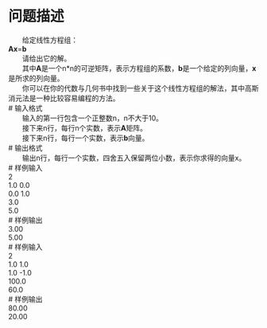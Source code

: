 <div id="pcont1" style="margin-top:20px; display:block;">

# 问题描述

<div class="pdcont">　　给定线性方程组：<br/>
<b>Ax</b>=<b>b</b><br/>
　　请给出它的解。<br/>
　　其中<b>A</b>是一个n*n的可逆矩阵，表示方程组的系数，<b>b</b>是一个给定的列向量，<b>x</b>是所求的列向量。<br/>
　　你可以在你的代数与几何书中找到一些关于这个线性方程组的解法，其中高斯消元法是一种比较容易编程的方法。</div>
# 输入格式

<div class="pdcont">　　输入的第一行包含一个正整数n，n不大于10。<br/>
　　接下来n行，每行n个实数，表示<b>A</b>矩阵。<br/>
　　接下来n行，每行一个实数，表示<b>b</b>向量。</div>
# 输出格式

<div class="pdcont">　　输出n行，每行一个实数，四舍五入保留两位小数，表示你求得的向量x。</div>
# 样例输入

<div class="pddata">2<br/>
1.0 0.0<br/>
0.0 1.0<br/>
3.0<br/>
5.0</div>
# 样例输出

<div class="pddata">3.00<br/>
5.00</div>
# 样例输入

<div class="pddata">2<br/>
1.0 1.0<br/>
1.0 -1.0<br/>
100.0<br/>
60.0</div>
# 样例输出

<div class="pddata">80.00<br/>
20.00</div>

</div>